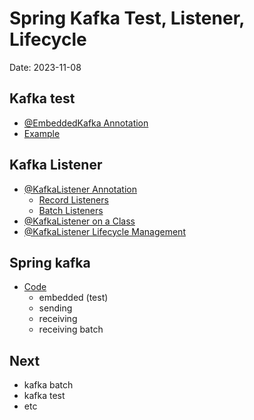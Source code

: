# Spring Kafka Test, Listener, Lifecycle

Date: 2023-11-08

## Kafka test

- [@EmbeddedKafka Annotation](https://docs.spring.io/spring-kafka/docs/2.9.13/reference/html/#embedded-kafka-annotation)
- [Example](https://docs.spring.io/spring-kafka/docs/2.9.13/reference/html/#example)

## Kafka Listener

- [@KafkaListener Annotation](https://docs.spring.io/spring-kafka/docs/2.9.13/reference/html/#kafka-listener-annotation)
    - [Record Listeners](https://docs.spring.io/spring-kafka/docs/2.9.13/reference/html/#record-listener)
    - [Batch Listeners](https://docs.spring.io/spring-kafka/docs/2.9.13/reference/html/#batch-listeners)
- [@KafkaListener on a Class](https://docs.spring.io/spring-kafka/docs/2.9.13/reference/html/#class-level-kafkalistener)
- [@KafkaListener Lifecycle Management](https://docs.spring.io/spring-kafka/docs/2.9.13/reference/html/#kafkalistener-lifecycle)

## Spring kafka

- [Code](https://github.com/spectra-study/study-kafka/tree/main/step02)
    - embedded (test)
    - sending
    - receiving
    - receiving batch

## Next

- kafka batch
- kafka test
- etc
